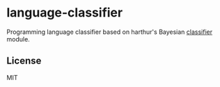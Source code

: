 
# language-classifier

  Programming language classifier based on harthur's Bayesian [classifier](https://github.com/harthur/classifier) module.

## License 

  MIT
